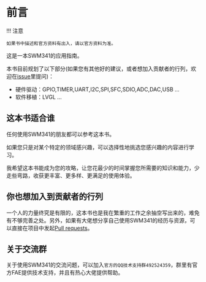 # 前言

!!! 注意

    如果书中描述和官方资料有出入，请以官方资料为准。

这是一本SWM341的应用指南。

本书目前规划了以下部分(如果您有其他好的建议，或者想加入贡献者的行列，欢迎在[issue](https://github.com/yanmowudi/diy-swm341/issues)里提问)：

- 硬件驱动：GPIO,TIMER,UART,I2C,SPI,SFC,SDIO,ADC,DAC,USB ...
- 软件移植：LVGL ...

## 这本书适合谁

任何使用SWM341的朋友都可以参考这本书。

如果您只是对某个特定的领域感兴趣，可以选择性地挑选您感兴趣的内容进行学习。

我希望这本书能成为您的攻略，让您花最少的时间掌握您所需要的知识和能力，少走些弯路，收获更丰富、更多样、更满足的使用体验。

## 你也想加入到贡献者的行列

一个人的力量终究是有限的，这本书也是我在繁重的工作之余抽空写出来的，难免有不够完善之处。另外，如果有大佬想分享自己使用SWM341的经历与资源，可以直接在项目中发起[Pull requests](https://github.com/yanmowudi/diy-swm341/pulls)。

## 关于交流群

关于使用SWM341的交流问题，可以加入`官方的QQ技术支持群492524359`，群里有官方FAE提供技术支持，并且有热心大佬提供帮助。
